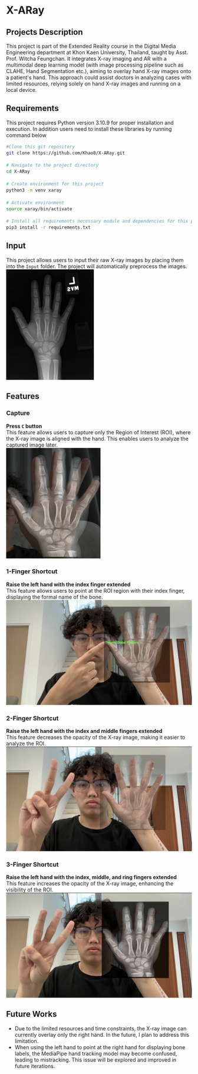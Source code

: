 # X-ARay
## Projects Description
This project is part of the Extended Reality course in the Digital Media Engineering department at Khon Kaen University, Thailand, taught by Asst. Prof. Witcha Feungchan. It integrates X-ray imaging and AR with a multimodal deep learning model (with image processing pipeline such as CLAHE, Hand Segmentation etc.), aiming to overlay hand X-ray images onto a patient's hand. This approach could assist doctors in analyzing cases with limited resources, relying solely on hand X-ray images and running on a local device.

## Requirements
This project requires Python version 3.10.9 for proper installation and execution.
In addition users need to install these libraries by running command below
```bash
#Clone this git repository
git clone https://github.com/Khao0/X-ARay.git

# Navigate to the project directory
cd X-ARay

# Create environment for this project
python3 -m venv xaray 

# Activate environment
source xaray/bin/activate

# Install all requirements necessary module and dependencies for this project 
pip3 install -r requirements.txt
```
## Input
This project allows users to input their raw X-ray images by placing them into the `Input` folder. The project will automatically preprocess the images.  
<img src="Input/x-ray.png" alt="x-ray" height=300>

## Features  

### Capture  
**Press `C` button**  
This feature allows users to capture only the Region of Interest (ROI), where the X-ray image is aligned with the hand. This enables users to analyze the captured image later.  
<img src="Outputs/Overlay_2025-03-06_16:51:37.png" alt="overlay" height=300>

### 1-Finger Shortcut  
**Raise the left hand with the index finger extended**  
This feature allows users to point at the ROI region with their index finger, displaying the formal name of the bone.  
<img src="Figs/1fin.png" alt="1fin">

### 2-Finger Shortcut  
**Raise the left hand with the index and middle fingers extended**  
This feature decreases the opacity of the X-ray image, making it easier to analyze the ROI.  
<img src="Figs/2fin.png" alt="2fin">

### 3-Finger Shortcut  
**Raise the left hand with the index, middle, and ring fingers extended**  
This feature increases the opacity of the X-ray image, enhancing the visibility of the ROI.  
<img src="Figs/3fin.png" alt="3fin">



## Future Works  
- Due to the limited resources and time constraints, the X-ray image can currently overlay only the right hand. In the future, I plan to address this limitation.  
- When using the left hand to point at the right hand for displaying bone labels, the MediaPipe hand tracking model may become confused, leading to mistracking. This issue will be explored and improved in future iterations.  
